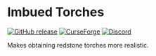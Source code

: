 # Imbued Torches

[![GitHub release](https://img.shields.io/github/release/haykam821/Imbued-Torches.svg?style=popout&label=github)](https://github.com/haykam821/Imbued-Torches/releases/latest)
[![CurseForge](https://img.shields.io/static/v1?style=popout&label=curseforge&message=project&color=6441A4)](https://www.curseforge.com/minecraft/mc-mods/imbued-torches)
[![Discord](https://img.shields.io/static/v1?style=popout&label=chat&message=discord&color=7289DA)](https://discord.gg/t3c8ghP)

Makes obtaining redstone torches more realistic.

